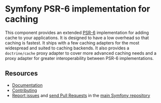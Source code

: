 Symfony PSR-6 implementation for caching
========================================

This component provides an extended [PSR-6](http://www.php-fig.org/psr/psr-6/)
implementation for adding cache to your applications. It is designed to have a
low overhead so that caching is fastest. It ships with a few caching adapters
for the most widespread and suited to caching backends. It also provides a
`doctrine/cache` proxy adapter to cover more advanced caching needs and a proxy
adapter for greater interoperability between PSR-6 implementations.

Resources
---------

  * [Documentation](https://symfony.com/doc/current/components/cache.html)
  * [Contributing](https://symfony.com/doc/current/contributing/index.html)
  * [Report issues](https://github.com/symfony/symfony/issues) and
    [send Pull Requests](https://github.com/symfony/symfony/pulls)
    in the [main Symfony repository](https://github.com/symfony/symfony)
